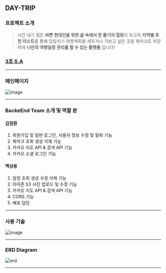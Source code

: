 ## DAY-TRIP
### 프로젝트 소개
> 시간 내기 힘든 **바쁜 현대인을 위한 삶 속에서 한 줄기의 힐링**이 되고자 **지역별 추천 리스트**를 통해 당일치기 여행계획을 세우거나 가보고 싶은 곳을 북마크로 
저장하여 **나만의 여행일정 관리를 할 수 있는 플랫폼** 입니다! 

   ### [3조 S.A](https://www.notion.so/S-A-0eafac449fd749f3a40a1f6ab234ab55)
<hr>

### 메인페이지
<img src="https://i.ibb.co/NtWnH0s/image.png" alt="image" border="0">
<hr>

### BackeEnd Team 소개 및 역할 분

#### 김정환
1. 회원가입 및 일반 로그인, 사용자 정보 수정 및 탈퇴 기능
2. 북마크 조회 생성 삭제 기능
3. 카카오 지도 API & 검색 API 기능
4. 카카오 소셜 로그인 기능

#### 백상용
1. 일정 조회 생성 수정 삭제 기능
2. 아마존 S3 사진 업로드 및 수정 기능
3. 카카오 지도 API & 검색 API 기능
4. CORS 기능
5. 배포 담당
<hr>


### 사용 기술 
<img src="https://i.ibb.co/QMCsQZT/image.png" alt="image" border="0">
<hr>

### ERD Diagram
<img src="https://i.ibb.co/DbwXht0/erd.png" alt="erd" border="0">
<hr>



